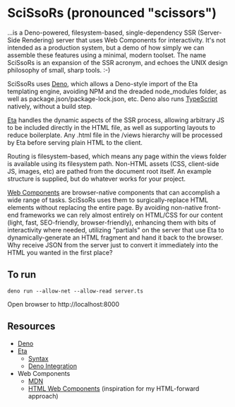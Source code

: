 # SciSsoRs (pronounced "scissors")
...is a Deno-powered, filesystem-based, single-dependency SSR (Server-Side Rendering) server that uses Web Components for interactivity. It's not intended as a production system, but a demo of how simply we can assemble these features using a minimal, modern toolset. The name SciSsoRs is an expansion of the SSR acronym, and echoes the UNIX design philosophy of small, sharp tools. :-)

SciSsoRs uses [Deno](https://docs.deno.com/runtime/manual), which allows a Deno-style import of the Eta templating engine, avoiding NPM and the dreaded node_modules folder, as well as package.json/package-lock.json, etc. Deno also runs [TypeScript](https://www.typescriptlang.org/) natively, without a build step.

[Eta](https://eta.js.org) handles the dynamic aspects of the SSR process, allowing arbitrary JS to be included directly in the HTML file, as well as supporting layouts to reduce boilerplate. Any .html file in the /views hierarchy will be processed by Eta before serving plain HTML to the client.

Routing is filesystem-based, which means any page within the views folder is available using its filesystem path. Non-HTML assets (CSS, client-side JS, images, etc) are pathed from the document root itself. An example structure is supplied, but do whatever works for your project.

[Web Components](https://developer.mozilla.org/en-US/docs/Web/API/Web_components) are browser-native components that can accomplish a wide range of tasks. SciSsoRs uses them to surgically-replace HTML elements without replacing the entire page. By avoiding non-native front-end frameworks we can rely almost entirely on HTML/CSS for our content (light, fast, SEO-friendly, browser-friendly), enhancing them with bits of interactivity where needed, utilizing "partials" on the server that use Eta to dynamically-generate an HTML fragment and hand it back to the browser. Why receive JSON from the server just to convert it immediately into the HTML you wanted in the first place?

## To run

```deno run --allow-net --allow-read server.ts```

Open browser to http://localhost:8000

## Resources
- [Deno](https://docs.deno.com/runtime/manual)
- [Eta](https://eta.js.org)
  - [Syntax](https://eta.js.org/docs/intro/template-syntax)
  - [Deno Integration](https://eta.js.org/docs/resources/deno)
- Web Components
  - [MDN](https://developer.mozilla.org/en-US/docs/Web/API/Web_components)
  - [HTML Web Components](https://blog.jim-nielsen.com/2023/html-web-components/) (inspiration for my HTML-forward approach)